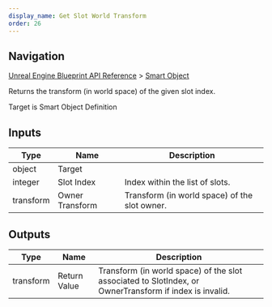 ```yaml
---
display_name: Get Slot World Transform
order: 26
---
```

## Navigation

[Unreal Engine Blueprint API Reference](https://dev.epicgames.com/documentation/en-us/unreal-engine/BlueprintAPI) > [Smart Object](https://dev.epicgames.com/documentation/en-us/unreal-engine/BlueprintAPI/SmartObject)

Returns the transform (in world space) of the given slot index.

Target is Smart Object Definition

## Inputs

| Type | Name | Description |
| --- | --- | --- |
| object | Target |  |
| integer | Slot Index | Index within the list of slots. |
| transform | Owner Transform | Transform (in world space) of the slot owner. |

## Outputs

| Type | Name | Description |
| --- | --- | --- |
| transform | Return Value | Transform (in world space) of the slot associated to SlotIndex, or OwnerTransform if index is invalid. |
